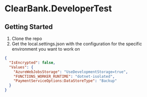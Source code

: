 # ClearBank.DeveloperTest

## Getting Started

1. Clone the repo
2. Get the local.settings.json with the configuration for the specific environment you want to work on

```json
{
  "IsEncrypted": false,
  "Values": {
    "AzureWebJobsStorage": "UseDevelopmentStorage=true",
    "FUNCTIONS_WORKER_RUNTIME": "dotnet-isolated",
    "PaymentServiceOptions:DataStoreType": "Backup"
  }
}
```

